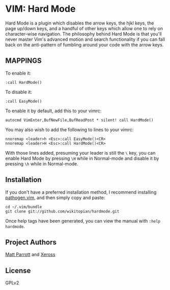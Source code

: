 VIM: Hard Mode
==============

Hard Mode is a plugin which disables the arrow keys, the hjkl keys,
the page up/down keys, and a handful of other keys which allow one
to rely on character-wise navigation. The philosophy behind Hard Mode
is that you'll never master Vim's advanced motion and search functionality
if you can fall back on the anti-pattern of fumbling around your code with
the arrow keys.

MAPPINGS
--------

To enable it:

    :call HardMode()

To disable it:

    :call EasyMode()

To enable it by default, add this to your vimrc:

    autocmd VimEnter,BufNewFile,BufReadPost * silent! call HardMode()

You may also wish to add the following to lines to your vimrc:

    nnoremap <leader>h <Esc>:call EasyMode()<CR>
    nnoremap <leader>H <Esc>:call HardMode()<CR>

With those lines added, presuming your leader is still the `\` key, you
can enable Hard Mode by pressing `\H` while in Normal-mode and disable it
by pressing `\h` while in Normal-mode.

Installation
------------

If you don't have a preferred installation method, I recommend
installing [pathogen.vim](https://github.com/tpope/vim-pathogen), and
then simply copy and paste:

    cd ~/.vim/bundle
    git clone git://github.com/wikitopian/hardmode.git

Once help tags have been generated, you can view the manual with
`:help hardmode`.

Project Authors
---------------

[Matt Parrott](https://github.com/wikitopian) and [Xeross](https://github.com/xeross)

License
-------

GPLv2
